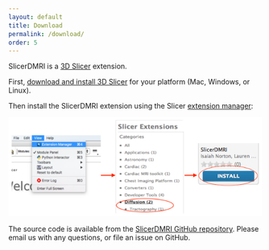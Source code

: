 ```yaml
---
layout: default
title: Download
permalink: /download/
order: 5
---
```


SlicerDMRI is a [3D Slicer](http://www.slicer.org) extension.

First, [download and install 3D Slicer](http://download.slicer.org/) for your platform (Mac, Windows, or Linux). 

Then install the SlicerDMRI extension using the Slicer [extension manager](https://www.slicer.org/wiki/Documentation/Nightly/SlicerApplication/ExtensionsManager):

![Install process: click "View" menu, open the "Extension Manager". Then select the "Diffusion" category and click "Install" for the SlicerDMRI entry](../images/extmgrinstall.png)

The source code is available from the [SlicerDMRI GitHub repository](https://github.com/SlicerDMRI). Please email us with any questions, or file an issue on GitHub.
